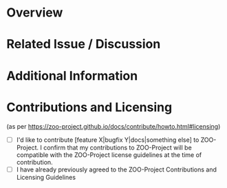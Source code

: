 # Overview

# Related Issue / Discussion

# Additional Information

# Contributions and Licensing

(as per https://zoo-project.github.io/docs/contribute/howto.html#licensing)

- [ ] I'd like to contribute [feature X|bugfix Y|docs|something else] to ZOO-Project. I confirm that my contributions to ZOO-Project will be compatible with the ZOO-Project license guidelines at the time of contribution.
- [ ] I have already previously agreed to the ZOO-Project Contributions and Licensing Guidelines
